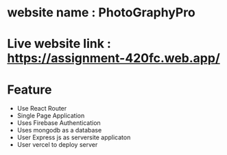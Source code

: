 
# website name : PhotoGraphyPro

# Live website link : https://assignment-420fc.web.app/

# Feature 

* Use React Router 
* Single Page Application
* Uses Firebase Authentication 
* Uses mongodb as a database 
* User Express js as serversite applicaton 
* User vercel to deploy server 